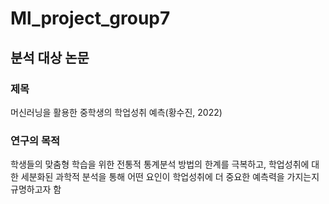 # Ml_project_group7

## 분석 대상 논문
### 제목
머신러닝을 활용한 중학생의 학업성취 예측(황수진, 2022)
### 연구의 목적
학생들의 맞춤형 학습을 위한 전통적 통계분석 방법의 한계를 극복하고,
학업성취에 대한 세분화된 과학적 분석을 통해 어떤 요인이 학업성취에
더 중요한 예측력을 가지는지 규명하고자 함
